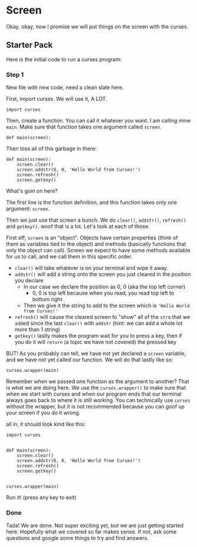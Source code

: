 # Screen

Okay, okay, now I promise we will put things on the screen with the curses.

## Starter Pack

Here is the initial code to run a curses program:

### Step 1

New file with new code, need a clean slate here.

First, import curses. We will use it, A LOT.

```python3
import curses
```

Then, create a function. You can call it whatever you want. I am calling mine `main`. Make sure that function takes one argument called `screen`.

```
def main(screen):
```

Then toss all of this garbage in there:

```python3
def main(screen):
    screen.clear()
    screen.addstr(0, 0, 'Hello World from Curses!')
    screen.refresh()
    screen.getkey()
```

What's goin on here?

The first line is the function definition, and this function takes only one argument: `screen`.

Then we just use that screen a bunch. We do `clear()`, `addstr()`, `refresh()` and `getkey()`. woof that is a lot. Let's look at each of those.

First off, `screen` is an "object". Objects have certain properties (think of them as variables tied to the object) and methods (basically functions that only the object can call). Screen we expect to have some methods available for us to call, and we call them in this specific order.

- `clear()` will take whatever is on your terminal and wipe it away.
- `addstr()` will add a string onto the screen you just cleared in the position you declare
    - In our case we declare the position as 0, 0 (aka the top left corner)
        - 0, 0 is top left because when you read, you read top left to bottom right
    - Then we give it the string to add to the screen which is `'Hello World from Curses!'`
- `refresh()` will cause the cleared screen to "show" all of the `str`s that we `add`ed since the last `clear()` with `addstr` (hint: we can add a whole lot more than 1 string)
- `getkey()` lastly makes the program wait for you to press a key, then if you do it will `return` (a topic we have not covered) the pressed key

BUT! As you probably can tell, we have not yet declared a `screen` variable, and we have not yet called our function. We will do that lastly like so:

```
curses.wrapper(main)
```

Remember when we passed one function as the argument to another? That is what we are doing here. We use the `curses.wrapper()` to make sure that when we start with curses and when our program ends that our terminal always goes back to where it is still working. You can technically use `curses` without the wrapper, but it is not recommended because you can goof up your screen if you do it wrong.

all in, it should look kind like this:


```python3
import curses


def main(screen):
    screen.clear()
    screen.addstr(0, 0, 'Hello World from Curses!')
    screen.refresh()
    screen.getkey()


curses.wrapper(main)
```

Run it! (press any key to exit)

### Done

Tada! We are done. Not super exciting yet, but we are just getting started here. Hopefully what we covered so far makes sense. If not, ask some questions and google some things to try and find answers.

